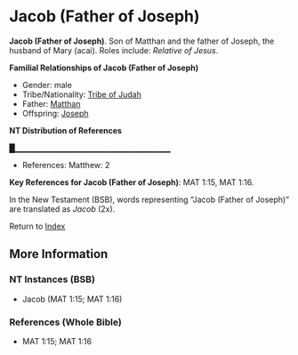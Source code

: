 # Jacob (Father of Joseph)
**Jacob (Father of Joseph)**. 
Son of Matthan and the father of Joseph, the husband of Mary (acai). 
Roles include: 
_Relative of Jesus_. 




**Familial Relationships of Jacob (Father of Joseph)**


* Gender: male
* Tribe/Nationality: [Tribe of Judah](../../../groups/md/acai/Judah.md)
* Father: [Matthan](Matthan.md)
* Offspring: [Joseph](Joseph.4.md)


**NT Distribution of References**

█▁▁▁▁▁▁▁▁▁▁▁▁▁▁▁▁▁▁▁▁▁▁▁▁▁▁
* References: Matthew: 2



**Key References for Jacob (Father of Joseph)**: 
MAT 1:15, MAT 1:16. 




In the New Testament (BSB), words representing “Jacob (Father of Joseph)” are translated as 
*Jacob* (2x). 


Return to [Index](00-Index.md)

## More Information

### NT Instances (BSB)

* Jacob (MAT 1:15; MAT 1:16)



### References (Whole Bible)

* MAT 1:15; MAT 1:16



